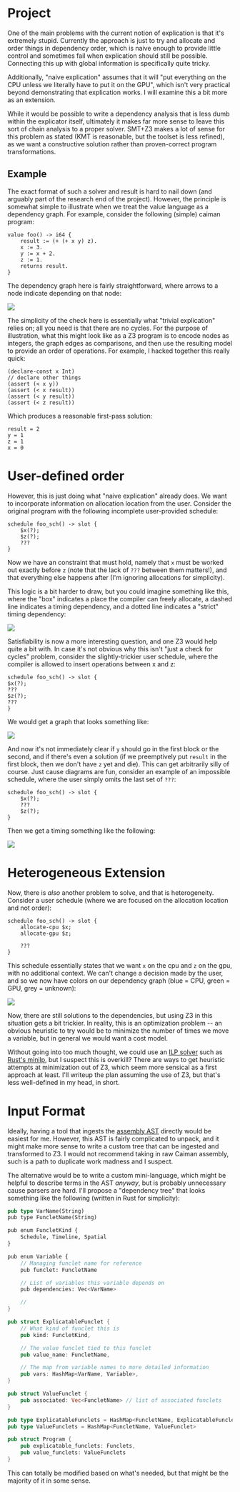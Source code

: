 # Project

One of the main problems with the current notion of explication is that it's
extremely stupid.  Currently the approach is just to try and allocate and order
things in dependency order, which is naive enough to provide little control and
sometimes fail when explication should still be possible.  Connecting this up
with global information is specifically quite tricky.

Additionally, "naive explication" assumes that it will "put everything on the
CPU unless we literally have to put it on the GPU", which isn't very practical
beyond demonstrating that explication works.  I will examine this a bit more as
an extension.

While it would be possible to write a dependency analysis that is less dumb
within the explicator itself, ultimately it makes far more sense to leave this
sort of chain analysis to a proper solver.  SMT+Z3 makes a lot of sense for this
problem as stated (KMT is reasonable, but the toolset is less refined), as we
want a constructive solution rather than proven-correct program transformations.

## Example

The exact format of such a solver and result is hard to nail down (and arguably
part of the research end of the project).  However, the principle is somewhat
simple to illustrate when we treat the value language as a dependency graph.
For example, consider the following (simple) caiman program:

```
value foo() -> i64 {
    result := (+ (+ x y) z).
    x := 3.
    y := x + 2.
    z := 1.
    returns result.
}
```

The dependency graph here is fairly straightforward, where arrows to a node
indicate depending on that node:

![](out/smt_depend/baseline.svg)

The simplicity of the check here is essentially what "trivial explication"
relies on; all you need is that there are no cycles.  For the purpose of
illustration, what this might look like as a Z3 program is to encode nodes as
integers, the graph edges as comparisons, and then use the resulting model to
provide an order of operations.  For example, I hacked together this really
quick:

```
(declare-const x Int)
// declare other things
(assert (< x y))
(assert (< x result))
(assert (< y result))
(assert (< z result))
```

Which produces a reasonable first-pass solution:

```
result = 2
y = 1
z = 1
x = 0
```

# User-defined order

However, this is just doing what "naive explication" already does.  We want to
incorporate information on allocation location from the user.  Consider the
original program with the following incomplete user-provided schedule:

```
schedule foo_sch() -> slot {
    $x(?);
    $z(?);
    ???
}
```

Now we have an constraint that must hold, namely that `x` must be worked out
exactly before `z` (note that the lack of `???` between them matters!), and that
everything else happens after (I'm ignoring allocations for simplicity).

This logic is a bit harder to draw, but you could imagine something like this,
where the "box" indicates a place the compiler can freely allocate, a dashed
line indicates a timing dependency, and a dotted line indicates a "strict"
timing dependency:

![](out/smt_depend/xz_simple.svg)

Satisfiability is now a more interesting question, and one Z3 would help quite a
bit with.  In case it's not obvious why this isn't "just a check for cycles"
problem, consider the slightly-trickier user schedule, where the compiler is
allowed to insert operations between x and z:

```
schedule foo_sch() -> slot {
$x(?);
???
$z(?);
???
}
```

We would get a graph that looks something like:

![](out/smt_depend/xz_extra.svg)

And now it's not immediately clear if `y` should go in the first block or the
second, and if there's even a solution (if we preemptively put `result` in the
first block, then we don't have `z` yet and die).  This can get arbitrarily
silly of course.  Just cause diagrams are fun, consider an example of an
impossible schedule, where the user simply omits the last set of `???`:

```
schedule foo_sch() -> slot {
    $x(?);
    ???
    $z(?);
}
```

Then we get a timing something like the following:

![](out/smt_depend/xz_impossible.svg)

# Heterogeneous Extension

Now, there is _also_ another problem to solve, and that is heterogeneity.
Consider a user schedule (where we are focused on the allocation location and
not order):

```
schedule foo_sch() -> slot {
    allocate-cpu $x;
    allocate-gpu $z;
    
    ???
}
```

This schedule essentially states that we want `x` on the cpu and `z` on the gpu,
with no additional context.  We can't change a decision made by the user, and so
we now have colors on our dependency graph (blue = CPU, green = GPU, grey =
unknown):

![](out/smt_depend/colored.svg)

Now, there are still solutions to the dependencies, but using Z3 in this
situation gets a bit trickier.  In reality, this is an optimization problem --
an obvious heuristic to try would be to minimize the number of times we move a
variable, but in general we would want a cost model.

Without going into too much thought, we could use an [ILP
solver](https://en.wikipedia.org/wiki/Integer_programming) such as [Rust's
minilp](https://docs.rs/minilp/latest/minilp/), but I suspect this is overkill?
There are ways to get heuristic attempts at minimization out of Z3, which seem
more sensical as a first approach at least.  I'll writeup the plan assuming the
use of Z3, but that's less well-defined in my head, in short.

# Input Format

Ideally, having a tool that ingests the [assembly
AST](https://github.com/cucapra/caiman/blob/main/src/assembly_ast.rs) directly
would be easiest for me.  However, this AST is fairly complicated to unpack, and
it might make more sense to write a custom tree that can be ingested and
transformed to Z3.  I would not recommend taking in raw Caiman assembly, such is
a path to duplicate work madness and I suspect.

The alternative would be to write a custom mini-language, which might be helpful
to describe terms in the AST _anyway_, but is probably unnecessary cause parsers
are hard.  I'll propose a "dependency tree" that looks something like the
following (written in Rust for simplicity):

```rs
pub type VarName(String)
pub type FuncletName(String)

pub enum FuncletKind {
    Schedule, Timeline, Spatial
}

pub enum Variable {
    // Managing funclet name for reference
    pub funclet: FuncletName

    // List of variables this variable depends on
    pub dependencies: Vec<VarName>

    // 
}

pub struct ExplicatableFunclet {
    // What kind of funclet this is
    pub kind: FuncletKind,

    // The value funclet tied to this funclet
    pub value_name: FuncletName,

    // The map from variable names to more detailed information
    pub vars: HashMap<VarName, Variable>,
}

pub struct ValueFunclet {
    pub associated: Vec<FuncletName> // list of associated funclets
}

pub type ExplicatableFunclets = HashMap<FuncletName, ExplicatableFunclet>
pub type ValueFunclets = HashMap<FuncletName, ValueFunclet>

pub struct Program {
    pub explicatable_funclets: Funclets,
    pub value_funclets: ValueFunclets
}
```

This can totally be modified based on what's needed, but that might be the
majority of it in some sense.